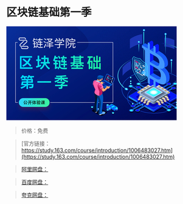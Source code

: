 # 区块链基础第一季

![img](../../../assets/study163/free/2f56ebb3b82f418eab5b952b71ff28be.jpg)

> 价格：免费

> [官方链接：https://study.163.com/course/introduction/1006483027.htm](https://study.163.com/course/introduction/1006483027.htm)

> [阿里网盘：]()

> [百度网盘：]()

> [夸克网盘：]()
